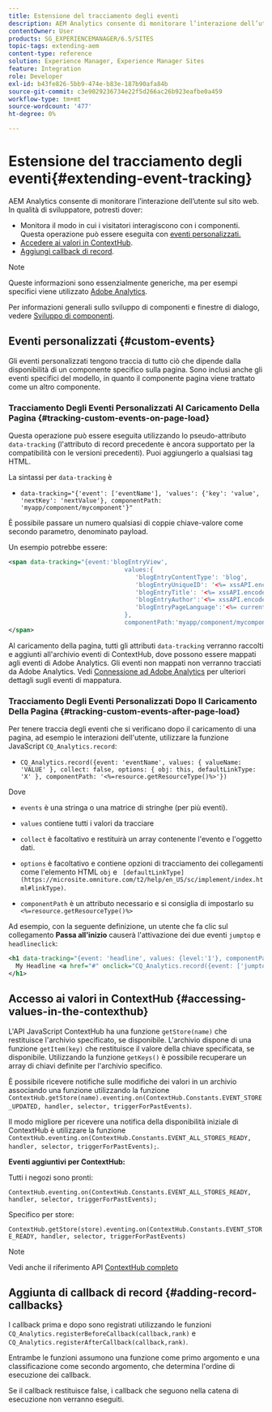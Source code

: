 ```yaml
---
title: Estensione del tracciamento degli eventi
description: AEM Analytics consente di monitorare l’interazione dell’utente sul sito web
contentOwner: User
products: SG_EXPERIENCEMANAGER/6.5/SITES
topic-tags: extending-aem
content-type: reference
solution: Experience Manager, Experience Manager Sites
feature: Integration
role: Developer
exl-id: b43fe826-5bb9-474e-b83e-187b90afa84b
source-git-commit: c3e9029236734e22f5d266ac26b923eafbe0a459
workflow-type: tm+mt
source-wordcount: '477'
ht-degree: 0%

---
```


# Estensione del tracciamento degli eventi{#extending-event-tracking}

AEM Analytics consente di monitorare l’interazione dell’utente sul sito web. In qualità di sviluppatore, potresti dover:

* Monitora il modo in cui i visitatori interagiscono con i componenti. Questa operazione può essere eseguita con [eventi personalizzati.](#custom-events)
* [Accedere ai valori in ContextHub](/help/sites-developing/extending-analytics.md#accessing-values-in-the-contexthub).
* [Aggiungi callback di record](#adding-record-callbacks).

>[!NOTE]
>
>Queste informazioni sono essenzialmente generiche, ma per esempi specifici viene utilizzato [Adobe Analytics](/help/sites-administering/adobeanalytics.md).
>
>Per informazioni generali sullo sviluppo di componenti e finestre di dialogo, vedere [Sviluppo di componenti](/help/sites-developing/components.md).

## Eventi personalizzati {#custom-events}

Gli eventi personalizzati tengono traccia di tutto ciò che dipende dalla disponibilità di un componente specifico sulla pagina. Sono inclusi anche gli eventi specifici del modello, in quanto il componente pagina viene trattato come un altro componente.

### Tracciamento Degli Eventi Personalizzati Al Caricamento Della Pagina {#tracking-custom-events-on-page-load}

Questa operazione può essere eseguita utilizzando lo pseudo-attributo `data-tracking` (l&#39;attributo di record precedente è ancora supportato per la compatibilità con le versioni precedenti). Puoi aggiungerlo a qualsiasi tag HTML.

La sintassi per `data-tracking` è

* `data-tracking="{'event': ['eventName'], 'values': {'key': 'value', 'nextKey': 'nextValue'}, componentPath: 'myapp/component/mycomponent'}"`

È possibile passare un numero qualsiasi di coppie chiave-valore come secondo parametro, denominato payload.

Un esempio potrebbe essere:

```xml
<span data-tracking="{event:'blogEntryView',
                                values:{
                                   'blogEntryContentType': 'blog',
                                   'blogEntryUniqueID': '<%= xssAPI.encodeForJSString(entry.getId()) %>',
                                   'blogEntryTitle': '<%= xssAPI.encodeForJSString(entry.getTitle()) %>',
                                   'blogEntryAuthor':'<%= xssAPI.encodeForJSString(entry.getAuthor()) %>',
                                   'blogEntryPageLanguage':'<%= currentPage.getLanguage(true) %>'
                                },
                                componentPath:'myapp/component/mycomponent'}">
</span>
```

Al caricamento della pagina, tutti gli attributi `data-tracking` verranno raccolti e aggiunti all&#39;archivio eventi di ContextHub, dove possono essere mappati agli eventi di Adobe Analytics. Gli eventi non mappati non verranno tracciati da Adobe Analytics. Vedi [Connessione ad Adobe Analytics](/help/sites-administering/adobeanalytics.md) per ulteriori dettagli sugli eventi di mappatura.

### Tracciamento Degli Eventi Personalizzati Dopo Il Caricamento Della Pagina {#tracking-custom-events-after-page-load}

Per tenere traccia degli eventi che si verificano dopo il caricamento di una pagina, ad esempio le interazioni dell&#39;utente, utilizzare la funzione JavaScript `CQ_Analytics.record`:

* `CQ_Analytics.record({event: 'eventName', values: { valueName: 'VALUE' }, collect: false, options: { obj: this, defaultLinkType: 'X' }, componentPath: '<%=resource.getResourceType()%>'})`

Dove

* `events` è una stringa o una matrice di stringhe (per più eventi).

* `values` contiene tutti i valori da tracciare
* `collect` è facoltativo e restituirà un array contenente l&#39;evento e l&#39;oggetto dati.
* `options` è facoltativo e contiene opzioni di tracciamento dei collegamenti come l&#39;elemento HTML `obj` e ` [defaultLinkType](https://microsite.omniture.com/t2/help/en_US/sc/implement/index.html#linkType)`.

* `componentPath` è un attributo necessario e si consiglia di impostarlo su `<%=resource.getResourceType()%>`

Ad esempio, con la seguente definizione, un utente che fa clic sul collegamento **Passa all&#39;inizio** causerà l&#39;attivazione dei due eventi `jumptop` e `headlineclick`:

```xml
<h1 data-tracking="{event: 'headline', values: {level:'1'}, componentPath: '<%=resource.getResourceType()%>'}">
  My Headline <a href="#" onclick="CQ_Analytics.record({event: ['jumptop','headlineclick'],  values: {level:'1'}, componentPath: '<%=resource.getResourceType()%>'})">Jump to top</a>
</h1>
```

## Accesso ai valori in ContextHub {#accessing-values-in-the-contexthub}

L&#39;API JavaScript ContextHub ha una funzione `getStore(name)` che restituisce l&#39;archivio specificato, se disponibile. L&#39;archivio dispone di una funzione `getItem(key)` che restituisce il valore della chiave specificata, se disponibile. Utilizzando la funzione `getKeys()` è possibile recuperare un array di chiavi definite per l&#39;archivio specifico.

È possibile ricevere notifiche sulle modifiche dei valori in un archivio associando una funzione utilizzando la funzione `ContextHub.getStore(name).eventing.on(ContextHub.Constants.EVENT_STORE_UPDATED, handler, selector, triggerForPastEvents)`.

Il modo migliore per ricevere una notifica della disponibilità iniziale di ContextHub è utilizzare la funzione `ContextHub.eventing.on(ContextHub.Constants.EVENT_ALL_STORES_READY, handler, selector, triggerForPastEvents);`.

**Eventi aggiuntivi per ContextHub:**

Tutti i negozi sono pronti:

`ContextHub.eventing.on(ContextHub.Constants.EVENT_ALL_STORES_READY, handler, selector, triggerForPastEvents);`

Specifico per store:

`ContextHub.getStore(store).eventing.on(ContextHub.Constants.EVENT_STORE_READY, handler, selector, triggerForPastEvents)`

>[!NOTE]
>
>Vedi anche il riferimento API [ContextHub completo](https://helpx.adobe.com/it/experience-manager/6-5/sites/developing/using/contexthub-api.html#ContextHubJavascriptAPIReference)

## Aggiunta di callback di record {#adding-record-callbacks}

I callback prima e dopo sono registrati utilizzando le funzioni `CQ_Analytics.registerBeforeCallback(callback,rank)` e `CQ_Analytics.registerAfterCallback(callback,rank)`.

Entrambe le funzioni assumono una funzione come primo argomento e una classificazione come secondo argomento, che determina l&#39;ordine di esecuzione dei callback.

Se il callback restituisce false, i callback che seguono nella catena di esecuzione non verranno eseguiti.
